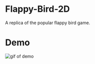 # Flappy-Bird-2D

A replica of the popular flappy bird game.

# Demo

![gif of demo](https://drive.google.com/file/d/100lBuaVmkfJpOUmKhTOfQMIIj4pdPy7B/view?usp=sharing)
